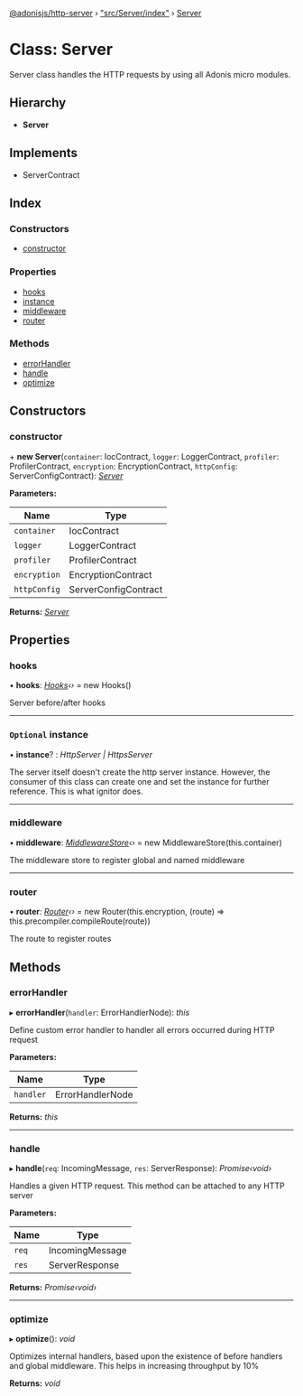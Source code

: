 [@adonisjs/http-server](../README.md) › ["src/Server/index"](../modules/_src_server_index_.md) › [Server](_src_server_index_.server.md)

# Class: Server

Server class handles the HTTP requests by using all Adonis micro modules.

## Hierarchy

* **Server**

## Implements

* ServerContract

## Index

### Constructors

* [constructor](_src_server_index_.server.md#constructor)

### Properties

* [hooks](_src_server_index_.server.md#hooks)
* [instance](_src_server_index_.server.md#optional-instance)
* [middleware](_src_server_index_.server.md#middleware)
* [router](_src_server_index_.server.md#router)

### Methods

* [errorHandler](_src_server_index_.server.md#errorhandler)
* [handle](_src_server_index_.server.md#handle)
* [optimize](_src_server_index_.server.md#optimize)

## Constructors

###  constructor

\+ **new Server**(`container`: IocContract, `logger`: LoggerContract, `profiler`: ProfilerContract, `encryption`: EncryptionContract, `httpConfig`: ServerConfigContract): *[Server](_src_server_index_.server.md)*

**Parameters:**

Name | Type |
------ | ------ |
`container` | IocContract |
`logger` | LoggerContract |
`profiler` | ProfilerContract |
`encryption` | EncryptionContract |
`httpConfig` | ServerConfigContract |

**Returns:** *[Server](_src_server_index_.server.md)*

## Properties

###  hooks

• **hooks**: *[Hooks](_src_server_hooks_index_.hooks.md)‹›* =  new Hooks()

Server before/after hooks

___

### `Optional` instance

• **instance**? : *HttpServer | HttpsServer*

The server itself doesn't create the http server instance. However, the consumer
of this class can create one and set the instance for further reference. This
is what ignitor does.

___

###  middleware

• **middleware**: *[MiddlewareStore](_src_middlewarestore_index_.middlewarestore.md)‹›* =  new MiddlewareStore(this.container)

The middleware store to register global and named middleware

___

###  router

• **router**: *[Router](_src_router_index_.router.md)‹›* =  new Router(this.encryption, (route) => this.precompiler.compileRoute(route))

The route to register routes

## Methods

###  errorHandler

▸ **errorHandler**(`handler`: ErrorHandlerNode): *this*

Define custom error handler to handler all errors
occurred during HTTP request

**Parameters:**

Name | Type |
------ | ------ |
`handler` | ErrorHandlerNode |

**Returns:** *this*

___

###  handle

▸ **handle**(`req`: IncomingMessage, `res`: ServerResponse): *Promise‹void›*

Handles a given HTTP request. This method can be attached to any HTTP
server

**Parameters:**

Name | Type |
------ | ------ |
`req` | IncomingMessage |
`res` | ServerResponse |

**Returns:** *Promise‹void›*

___

###  optimize

▸ **optimize**(): *void*

Optimizes internal handlers, based upon the existence of
before handlers and global middleware. This helps in
increasing throughput by 10%

**Returns:** *void*
